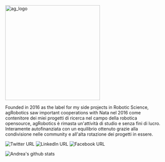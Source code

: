 
<img src="https://github.com/andreagavazzi/ag_perception/blob/main/assets/ag_logo.jpg" alt="ag_logo" width="300"/>
 

Founded in 2016 as the label for my side projects in Robotic Science, agRobotics saw important cooperations with 
Nata nel 2016 come contenitore dei miei progetti di ricerca nel campo della robotica opensource, agRobotics è rimasta un'attività di studio e senza fini di lucro. Interamente autofinanziata con un equilibrio ottenuto grazie alla condivisione nelle community e all'alta rotazione dei progetti in essere.
   
  
![Twitter URL](https://img.shields.io/twitter/url?label=Twitter&logo=twitter&style=plastic&url=https%3A%2F%2Ftwitter.com%2FAndreaGavazzi)  ![LinkedIn URL](https://img.shields.io/twitter/url?label=LinkedIn&logo=linkedin&style=plastic&url=https%3A%2F%2Fwww.linkedin.com%2Fin%2Fandreagavazzi%2F)  ![Facebook URL](https://img.shields.io/twitter/url?label=Facebook&logo=facebook&style=plastic&url=https%3A%2F%2Fwww.facebook.com%2Fandrea.gavazzi.3) 

![Andrea's github stats](https://github-readme-stats.vercel.app/api?username=andreagavazzi&count_private=true&show_icons=true&theme=onedark)


